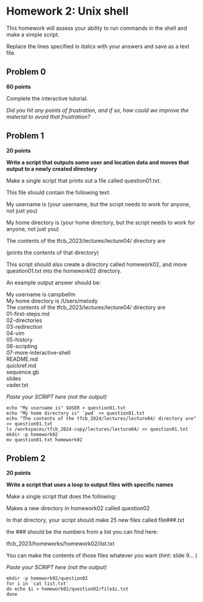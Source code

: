 # Homework 2: Unix shell

This homework will assess your ability to run commands in the shell and make a simple script.

Replace the lines specified in _italics_ with your answers and save as a text file.


## Problem 0

**60 points**

Complete the interactive tutorial.

_Did you hit any points of frustration, and if so, how could we improve the material to avoid that frustration?_


## Problem 1

**20 points**

**Write a script that outputs some user and location data and moves that output to a newly created directory**

Make a single script that prints out a file called question01.txt.

This file should contain the following text:

  My username is (your username, but the script needs to work for anyone, not just you)

  My home directory is (your home directory, but the script needs to work for anyone, not just you)

  The contents of the tfcb_2023/lectures/lecture04/ directory are

  (prints the contents of that directory)

This script should also create a directory called homework02, and move question01.txt into the homework02 directory.

An example output answer should be:

My username is campbellm <br>
My home directory is /Users/melody <br>
The contents of the tfcb_2023/lectures/lecture04/ directory are<br>
01-first-steps.md<br>
02-directories<br>
03-redirection<br>
04-vim<br>
05-history<br>
06-scripting<br>
07-more-interactive-shell<br>
README.md<br>
quickref.md<br>
sequence.gb<br>
slides<br>
vader.txt<br>

_Paste your SCRIPT here (not the output)_

```
echo "My username is" $USER > question01.txt
echo "My home directory is" `pwd` >> question01.txt
echo "The contents of the tfcb_2024/lectures/lecture04/ directory are" >> question01.txt
ls /workspaces/tfcb_2024-copy/lectures/lecture04/ >> question01.txt
mkdir -p homework02
mv question01.txt homework02
```

## Problem 2

**20 points**

**Write a script that uses a loop to output files with specific names**


Make a single script that does the following:

Makes a new directory in homework02 called question02

In that directory, your script should make 25 new files called
file###.txt

the ### should be the numbers from a list you can find here:

tfcb_2023/homeworks/homework02/list.txt

You can make the contents of those files whatever you want (hint: slide 9... )

_Paste your SCRIPT here (not the output)_

```
mkdir -p homework02/question02
for i in `cat list.txt`
do echo $i > homework02/question02/file$i.txt
done
```